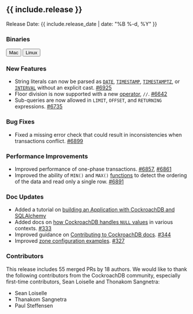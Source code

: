 <h2 id="{{ include.release | slugify }}">{{ include.release }}</h2>

Release Date: {{ include.release_date | date: "%B %-d, %Y" }}

<h3 id="beta-20160602-binaries">Binaries</h3>

<div id="os-tabs" class="clearfix">
    <a href="https://binaries.cockroachdb.com/cockroach-beta-20160602.darwin-10.9-amd64.tgz"><button id="mac" data-eventcategory="mac-binary-release-notes">Mac</button></a>
    <a href="https://binaries.cockroachdb.com/cockroach-beta-20160602.linux-amd64.tgz"><button id="linux" data-eventcategory="linux-binary-release-notes">Linux</button></a>
</div>

<h3 id="beta-20160602-new-features">New Features</h3>

- String literals can now be parsed as [`DATE`](https://www.cockroachlabs.com/docs/v1.0/date), [`TIMESTAMP`](https://www.cockroachlabs.com/docs/v1.0/timestamp), [`TIMESTAMPTZ`](https://www.cockroachlabs.com/docs/v1.0/timestamp), or [`INTERVAL`](https://www.cockroachlabs.com/docs/v1.0/interval) without an explicit cast. [#6925](https://github.com/cockroachdb/cockroach/pull/6925)
- Floor division is now supported with a new [operator](https://www.cockroachlabs.com/docs/v1.0/functions-and-operators#operators), `//`. [#6642](https://github.com/cockroachdb/cockroach/pull/6642)
- Sub-queries are now allowed in `LIMIT`, `OFFSET`, and `RETURNING` expressions. [#6735](https://github.com/cockroachdb/cockroach/pull/6735)

<h3 id="beta-20160602-bug-fixes">Bug Fixes</h3>

- Fixed a missing error check that could result in inconsistencies when transactions conflict. [#6899](https://github.com/cockroachdb/cockroach/pull/6899)

<h3 id="beta-20160602-performance-improvements">Performance Improvements</h3>

- Improved performance of one-phase transactions. [#6857](https://github.com/cockroachdb/cockroach/pull/6857), [#6861](https://github.com/cockroachdb/cockroach/pull/6861)
- Improved the ability of `MIN()` and `MAX()` [functions](https://www.cockroachlabs.com/docs/v1.0/functions-and-operators) to detect the ordering of the data and read only a single row. [#6891](https://github.com/cockroachdb/cockroach/pull/6891)

<h3 id="beta-20160602-doc-updates">Doc Updates</h3>

- Added a tutorial on [building an Application with CockroachDB and SQLAlchemy](https://www.cockroachlabs.com/blog/building-application-cockroachdb-sqlalchemy-2/)
- Added docs on [how CockroachDB handles `NULL` values](https://www.cockroachlabs.com/docs/v1.0/null-handling) in various contexts. [#333](https://github.com/cockroachdb/docs/pull/333)
- Improved guidance on [Contributing to CockroachDB docs](https://github.com/cockroachdb/docs/blob/master/CONTRIBUTING.md). [#344](https://github.com/cockroachdb/docs/pull/344)
- Improved [zone configuration examples](https://www.cockroachlabs.com/docs/v1.0/configure-replication-zones#basic-examples). [#327](https://github.com/cockroachdb/docs/pull/327)

<h3 id="beta-20160602-contributors">Contributors</h3>

This release includes 55 merged PRs by 18 authors. We would like to
thank the following contributors from the CockroachDB community, especially first-time contributors, Sean Loiselle and Thonakom Sangnetra:

- Sean Loiselle
- Thanakom Sangnetra
- Paul Steffensen
